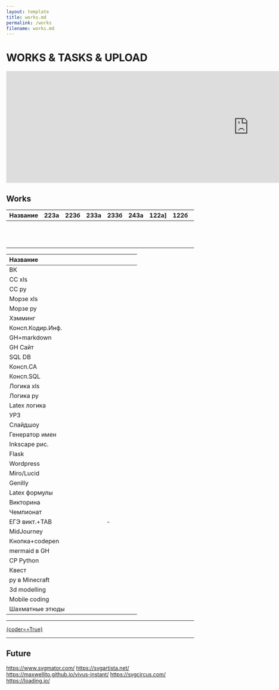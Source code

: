 ```yaml
---
layout: template
title: works.md
permalink: /works
filename: works.md
---
```


<link rel="stylesheet" href="./faq/style.css">


# WORKS & TASKS & UPLOAD

<iframe src="https://cw63026.tmweb.ru/index.htm" seamless height="300px" width="1300px" frameborder="no"></iframe>

## Works

| Название |223а | 223б | 233а | 233б | 243а | 122а] | 122б | 132б |142а| 142б | 152аб |
| :---     |:---: | :--: |:--: | :--:| :--: | :--:  | :--: | :--:     | :--:     | :--:   | :--:     |
|        |     |    |     |      |      |      |      |      |      |    |      |
|        |     |    |     |      |      |      |      |      |      |    |      |
|        |     |    |     |      |      |      |      |      |      |    |      |
|        |     |    |     |      |      |      |      |      |      |    |      |
|        |     |    |     |      |      |      |      |      |      |    |      |
|        |     |    |     |      |      |      |      |      |      |    |      |
|        |     |    |     |      |      |      |      |      |      |    |      |
|        |     |    |     |      |      |      |      |      |      |    |      |
|        |     |    |     |      |      |      |      |      |      |    |      |
|        |     |    |     |      |      |      |      |      |      |    |      |
|        |     |    |     |      |      |      |      |      |      |    |      |
|        |     |    |     |      |      |      |      |      |      |    |      |












| Название | |  | |  |  |  |  | ||  |  |
| :---     |:---: | :--: |:--: | :--:| :--: | :--:  | :--: | :--:     | :--:     | :--:   | :--:     |
| ВК       |     |    |     |      |     |      |      |      |      |    |      |
| CC xls | |  |||  |  |  ||  ||  |
| CC py | | |||  |  |  ||  ||  |
| Морзе xls | |  |||  |  |  ||  ||  |
| Морзе py | |  ||  |  |  ||  ||  |
| Хэмминг | |  |||  |  |  ||  ||  |
| Консп.Кодир.Инф. | |  |||  |  |  ||  ||  |
| GH+markdown | |  |||  |  |  ||  ||  |
| GH Сайт | |  |||  |  |  ||  ||  |
| SQL DB | |  |||  |  |  ||  ||  |
| Консп.СА | |  |||  |  |  || ||  |
| Консп.SQL | |  |||  |  |  ||  ||  |
| Логика xls | |  |||  |  |  ||  ||  |
| Логика py | | ||  |  | ||  ||  |
| Latex логика | |  |||  |  |  ||  ||  |
| УРЗ | |  |||  |  |  ||  ||  |
| Слайдшоу | |  |||  |  |  ||  ||  |
| Генератор имен | |  |||  |  |  ||  ||  |
| Inkscape рис. | |  |||  |  |  ||  ||  |
| Flask |||||||  | |  | |  |
| Wordpress | |  |||  |  |  ||  ||  |
| Miro/Lucid | |  |||  |  |  ||  ||  |
| Genilly | |  |||  |  |  ||  ||  |
| Latex формулы | |  |||  |  |  ||  ||  |
| Викторина | |  |||  |  |  ||  ||  |
| Чемпионат | |  |||  |  |  ||  ||  |
| ЕГЭ викт.+TAB | |  |||  |  |  -|  ||  |
| MidJourney | |  |||  |  |  ||  ||  |
| Кнопка+codepen | |  |||  |  |  ||  ||  |
| mermaid в GH | |  |||  |  |  ||  ||  |
| СР Python | |  |||  |  |  ||  ||  |
| Квест | |  |||  |  |  ||  ||  |
|py в Minecraft| |  |||  |  |  ||  ||  |
|3d modelling| |  |||  |  |  ||  ||  |
|Mobile coding| |  |||  |  |  ||  ||  |
|Шахматные этюды| |  |||  |  |  ||  ||  ||       
        
------

<a class="iksweb" href="https://hackertyper.net/#" target="_blank"  title="{coder==True}">{coder==True}</a>

---------------------------

## Future

<https://www.svgmator.com/>
<https://svgartista.net/>
<https://maxwellito.github.io/vivus-instant/>
<https://svgcircus.com/>
<https://loading.io/>



